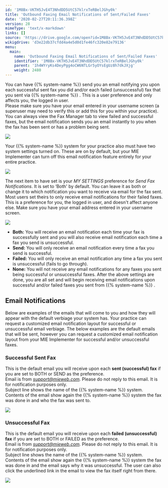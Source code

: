 ```yaml
---
id: '1M8Bx-VKTH5JvE4T3NhdDD5UtC57klrxTeRBelJGhy0k'
title: 'Outbound Faxing Email Notifications of Sent/Failed Faxes'
date: '2020-02-27T20:11:36.398Z'
version: 28
mimeType: 'text/x-markdown'
links: []
source: 'https://drive.google.com/open?id=1M8Bx-VKTH5JvE4T3NhdDD5UtC57klrxTeRBelJGhy0k'
wikigdrive: 'd3e22db37cfdd4a4e5d0d1fe46fc320e82e79136'
menu:
  main:
    name: 'Outbound Faxing Email Notifications of Sent/Failed Faxes'
    identifier: '1M8Bx-VKTH5JvE4T3NhdDD5UtC57klrxTeRBelJGhy0k'
    parent: '1h4WYryKs4DeyPgg4oCW6NTLGr5yOYsEgUz8h7dkJXjg'
    weight: 2480
---
```

You can have {{% system-name %}} send you an email notifying you upon each successful sent fax you did and/or each failed (unsuccessful) fax that you sent via {{% system-name %}} . This is a user preference and only affects you, the logged in user.  
Please make sure you have your email entered in your username screen (a superuser may need to verify this or add this for you within your practice). You can always view the Fax Manager tab to view failed and successful faxes, but the email notification sends you an email instantly to you when the fax has been sent or has a problem being sent.
  
![](../outbound-faxing-email-notifications-of-sent-failed-faxes.assets/fd6e240adc3f50d2968aa687124e507b.png)  

Your {{% system-name %}} system for your practice also must have two system settings turned on. These are on by default, but your MIE Implementer can turn off this email notification feature entirely for your entire practice.
  
![](../outbound-faxing-email-notifications-of-sent-failed-faxes.assets/7bb3262e064e0432ecf652812ccd077a.png)  

The next item to have set is your *MY SETTINGS* preference for *Send Fax Notifications*. It is set to ‘Both' by default. You can leave it as both or change it to which notification you want to receive via email for the fax sent. Most users set theirs to only receive email notifications for their failed faxes. This is a preference for you, the logged in user, and doesn't affect anyone else. Make sure you have your email address entered in your username screen.
  
![](../outbound-faxing-email-notifications-of-sent-failed-faxes.assets/93163c1ff27df62633fc714f012dc37b.png)  

* <strong>Both:</strong> You will receive an email notification each time your fax is successfully sent and you will also receive email notification each time a fax you send is unsuccessful.
* <strong>Send:</strong> You will only receive an email notification every time a fax you send is successful.
* <strong>Failed:</strong> You will only receive an email notification any time a fax you sent is unsuccessful (fails to go through).
* <strong>None:</strong> You will not receive any email notifications for any faxes you sent being successful or unsuccessful faxes.
After the above settings are done, you are all set and will begin receiving email notifications upon successful and/or failed faxes you sent from {{% system-name %}} .
  
## Email Notifications  
  
Below are examples of the emails that will come to you and how they will appear with the default verbiage your system has. Your practice can request a customized email notification layout for successful or unsuccessful email verbiage. The below examples are the default emails that will be sent, however you can request a customized email notification layout from your MIE Implementer for successful and/or unsuccessful faxes.
  
### Successful Sent Fax  
  
This is the default email you will receive upon each **sent (successful) fax** if you are set to BOTH or SEND as the preference.  
Email is from *support@mieweb.com.* Please do not reply to this email. It is for notification purposes only.  
Subject line shows the name of the {{% system-name %}} system. Contents of the email show again the {{% system-name %}} system the fax was done in and who the fax was sent to.
  
![](../outbound-faxing-email-notifications-of-sent-failed-faxes.assets/ece15baa3842fdcf9d2a57af38c4c5da.png)  

  
### Unsuccessful Fax  
  
This is the default email you will receive upon each **failed (unsuccessful) fax** if you are set to BOTH or FAILED as the preference.  
Email is from *support@mieweb.com.* Please do not reply to this email. It is for notification purposes only.  
Subject line shows the name of the {{% system-name %}} system. Contents of the email show again the {{% system-name %}} system the fax was done in and the email says why it was unsuccessful. The user can also click the underlined link in the email to view the fax itself right from there.
  
![](../outbound-faxing-email-notifications-of-sent-failed-faxes.assets/66a4493ca6f20afb5c81935be7b6a3e3.png)  

